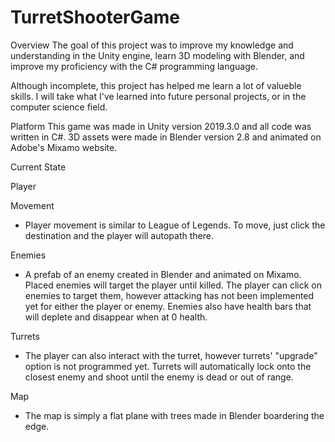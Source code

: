 # TurretShooterGame

Overview
The goal of this project was to improve my knowledge and understanding in the Unity engine, learn 3D modeling with Blender, and improve my proficiency with the C# programming language.

Although incomplete, this project has helped me learn a lot of valueble skills.  I will take what I've learned into future personal projects, or in the computer science field.  

Platform
This game was made in Unity version 2019.3.0 and all code was written in C#.  3D assets were made in Blender version 2.8 and animated on Adobe's Mixamo website.  

Current State

Player

Movement
 - Player movement is similar to League of Legends.  To move, just click the destination and the player will autopath there.  
 
Enemies
 - A prefab of an enemy created in Blender and animated on Mixamo.  Placed enemies will target the player until killed.  The player can click on enemies to target them, however attacking has not been implemented yet for either the player or enemy.  Enemies also have health bars that will deplete and disappear when at 0 health.
 
Turrets
 - The player can also interact with the turret, however turrets' "upgrade" option is not programmed yet.  Turrets will automatically lock onto the closest enemy and shoot until the enemy is dead or out of range.  
 
Map
 - The map is simply a flat plane with trees made in Blender boardering the edge.
